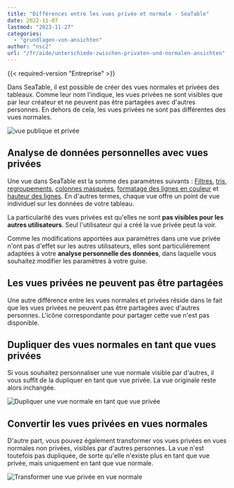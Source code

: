 ```yaml
---
title: "Différences entre les vues privée et normale - SeaTable"
date: 2022-11-07
lastmod: "2023-11-27"
categories: 
  - "grundlagen-von-ansichten"
author: "nsc2"
url: "/fr/aide/unterschiede-zwischen-privaten-und-normalen-ansichten"
---
```


{{< required-version "Entreprise" >}}

Dans SeaTable, il est possible de créer des vues normales et privées des tableaux. Comme leur nom l'indique, les vues privées ne sont visibles que par leur créateur et ne peuvent pas être partagées avec d'autres personnes. En dehors de cela, les vues privées ne sont pas différentes des vues normales.

![vue publique et privée](https://seatable.io/wp-content/uploads/2022/11/public-and-private-view.png)

## Analyse de données personnelles avec vues privées

Une vue dans SeaTable est la somme des paramètres suivants : [Filtres](https://seatable.io/fr/docs/ansichtsoptionen/filtern-von-eintraegen-in-einer-ansicht/), [tris](https://seatable.io/fr/docs/ansichtsoptionen/sortieren-von-eintraegen-in-einer-ansicht/), [regroupements](https://seatable.io/fr/docs/ansichtsoptionen/gruppieren-von-eintraegen-in-einer-ansicht/), [colonnes masquées](https://seatable.io/fr/docs/ansichtsoptionen/ausblenden-und-verschieben-von-spalten/), [formatage des lignes en couleur](https://seatable.io/fr/docs/ansichtsoptionen/farbliche-markierung-von-zellen/) et [hauteur des lignes](https://seatable.io/fr/docs/ansichtsoptionen/zeilenhoehe-anpassen/). En d'autres termes, chaque vue offre un point de vue individuel sur les données de votre tableau.

La particularité des vues privées est qu'elles ne sont **pas visibles pour les autres utilisateurs**. Seul l'utilisateur qui a créé la vue privée peut la voir.

Comme les modifications apportées aux paramètres dans une vue privée n'ont pas d'effet sur les autres utilisateurs, elles sont particulièrement adaptées à votre **analyse personnelle des données**, dans laquelle vous souhaitez modifier les paramètres à votre guise.

## Les vues privées ne peuvent pas être partagées

Une autre différence entre les vues normales et privées réside dans le fait que les vues privées ne peuvent pas être partagées avec d'autres personnes. L'icône correspondante pour partager cette vue n'est pas disponible.

## Dupliquer des vues normales en tant que vues privées

Si vous souhaitez personnaliser une vue normale visible par d'autres, il vous suffit de la dupliquer en tant que vue privée. La vue originale reste alors inchangée.

![Dupliquer une vue normale en tant que vue privée](https://seatable.io/wp-content/uploads/2022/11/Duplicate-as-private-view.png)

## Convertir les vues privées en vues normales

D'autre part, vous pouvez également transformer vos vues privées en vues normales non privées, visibles par d'autres personnes. La vue n'est toutefois pas dupliquée, de sorte qu'elle n'existe plus en tant que vue privée, mais uniquement en tant que vue normale.

![Transformer une vue privée en vue normale](https://seatable.io/wp-content/uploads/2022/11/Change-to-non-private-view.png)
